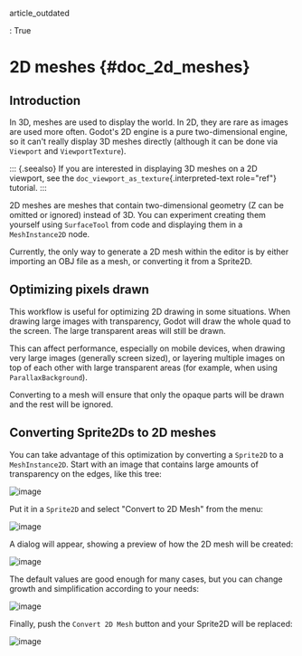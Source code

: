 article_outdated

:   True

# 2D meshes {#doc_2d_meshes}

## Introduction

In 3D, meshes are used to display the world. In 2D, they are rare as
images are used more often. Godot\'s 2D engine is a pure two-dimensional
engine, so it can\'t really display 3D meshes directly (although it can
be done via `Viewport` and `ViewportTexture`).

::: {.seealso}
If you are interested in displaying 3D meshes on a 2D viewport, see the
`doc_viewport_as_texture`{.interpreted-text role="ref"} tutorial.
:::

2D meshes are meshes that contain two-dimensional geometry (Z can be
omitted or ignored) instead of 3D. You can experiment creating them
yourself using `SurfaceTool` from code and displaying them in a
`MeshInstance2D` node.

Currently, the only way to generate a 2D mesh within the editor is by
either importing an OBJ file as a mesh, or converting it from a
Sprite2D.

## Optimizing pixels drawn

This workflow is useful for optimizing 2D drawing in some situations.
When drawing large images with transparency, Godot will draw the whole
quad to the screen. The large transparent areas will still be drawn.

This can affect performance, especially on mobile devices, when drawing
very large images (generally screen sized), or layering multiple images
on top of each other with large transparent areas (for example, when
using `ParallaxBackground`).

Converting to a mesh will ensure that only the opaque parts will be
drawn and the rest will be ignored.

## Converting Sprite2Ds to 2D meshes

You can take advantage of this optimization by converting a `Sprite2D`
to a `MeshInstance2D`. Start with an image that contains large amounts
of transparency on the edges, like this tree:

![image](img/mesh2d1.png)

Put it in a `Sprite2D` and select \"Convert to 2D Mesh\" from the menu:

![image](img/mesh2d2.png)

A dialog will appear, showing a preview of how the 2D mesh will be
created:

![image](img/mesh2d3.png)

The default values are good enough for many cases, but you can change
growth and simplification according to your needs:

![image](img/mesh2d4.png)

Finally, push the `Convert 2D Mesh` button and your Sprite2D will be
replaced:

![image](img/mesh2d5.png)
